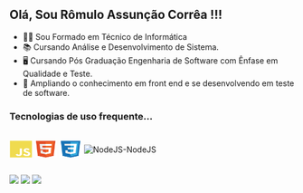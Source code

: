 ## Olá, Sou Rômulo Assunção Corrêa !!!

- 🧑‍💻 Sou Formado em Técnico de Informática
- 📚 Cursando Análise e Desenvolvimento de Sistema.
- 🖥️ Cursando Pós Graduação Engenharia de Software com Ênfase em Qualidade e Teste.
- 🚀 Ampliando o conhecimento em front end e se desenvolvendo em teste de software.

<h3>Tecnologias de uso frequente...</h3>
<div style="display: inline_block"><br>
  <img align="center" alt="Javascript-Js" height="30" width="40" src="https://raw.githubusercontent.com/devicons/devicon/master/icons/javascript/javascript-plain.svg">
  <img align="center" alt="HTML5-HTML" height="30" width="40" src="https://raw.githubusercontent.com/devicons/devicon/master/icons/html5/html5-original.svg">
  <img align="center" alt="CSS3-CSS" height="30" width="40" src="https://raw.githubusercontent.com/devicons/devicon/master/icons/css3/css3-original.svg">
  <img align="center" alt="NodeJS-NodeJS" height="30" width="40" src="https://cdn.jsdelivr.net/gh/devicons/devicon/icons/nodejs/nodejs-original-wordmark.svg">
            
</div>
  
  ##
 
<div> 
  <a href="https://www.instagram.com/romuloassuncaocorrea/" target="_blank"><img src="https://img.shields.io/badge/-Instagram-%23E4405F?style=for-the-badge&logo=instagram&logoColor=white" target="_blank"></a>
  <a href = "mailto:romulo.assuncao.ra@gmail.com"><img src="https://img.shields.io/badge/-Gmail-%23333?style=for-the-badge&logo=gmail&logoColor=white" target="_blank"></a>
  <a href="https://www.linkedin.com/in/ 
romuloassuncao
" target="_blank"><img src="https://img.shields.io/badge/-LinkedIn-%230077B5?style=for-the-badge&logo=linkedin&logoColor=white" target="_blank"></a> 
  
</div>

